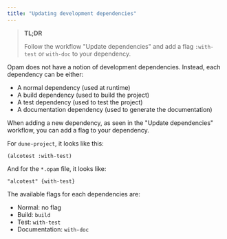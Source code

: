 ```yaml
---
title: "Updating development dependencies"
---
```


> **TL;DR**
> 
> Follow the workflow "Update dependencies" and add a flag `:with-test` or `with-doc` to your dependency.

Opam does not have a notion of development dependencies. Instead, each dependency can be either:

- A normal dependency (used at runtime)
- A build dependency (used to build the project)
- A test dependency (used to test the project)
- A documentation dependency (used to generate the documentation)

When adding a new dependency, as seen in the "Update dependencies" workflow, you can add a flag to your dependency.

For `dune-project`, it looks like this:

```
(alcotest :with-test)
```

And for the `*.opam` file, it looks like:

```
"alcotest" {with-test}
```

The available flags for each dependencies are:

- Normal: no flag
- Build: `build`
- Test: `with-test`
- Documentation: `with-doc`
